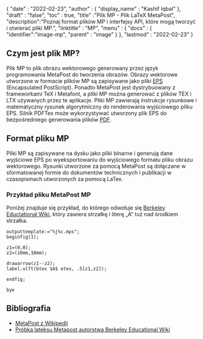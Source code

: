 {
  "date" : "2022-02-23",
  "author" : {
    "display_name" : "Kashif Iqbal"
},
  "draft" : "false",
  "toc" : true,
  "title" :"Plik MP - Plik LaTeX MetaPost",
  "description":"Poznaj format plików MP i interfejsy API, które mogą tworzyć i otwierać pliki MP.",
  "linktitle" : "MP",
  "menu" : {
    "docs" : {
      "identifier":"image-mp",
      "parent" : "image"
}
},
  "lastmod" : "2022-02-23"
}

## Czym jest plik MP?

Plik MP to plik obrazu wektorowego generowany przez język programowania MetaPost do tworzenia obrazów. Obrazy wektorowe utworzone w formacie plików MP są zapisywane jako pliki [EPS](/pl/page-description-language/eps/) (Encapsulated PostScript). Ponadto MetaPost jest dystrybuowany z frameworkami TeX i Metafont, a pliki MP można generować z plików TEX i LTX używanych przez te aplikacje. Pliki MP zawierają instrukcje rysunkowe i matematyczny rysunek algorytmiczny do renderowania wyjściowego pliku EPS. Silnik PDFTex może wykorzystywać utworzony plik EPS do bezpośredniego generowania plików [PDF](/pl/pdf/).

## Format pliku MP

Pliki MP są zapisywane na dysku jako pliki binarne i generują dane wyjściowe EPS po wyeksportowaniu do wyjściowego formatu pliku obrazu wektorowego. Rysunki utworzone za pomocą MetaPost są dołączane w sformatowanej formie do dokumentów technicznych i publikacji w czasopismach utworzonych za pomocą LaTex.

### Przykład pliku MetaPost MP

Poniżej znajduje się przykład, do którego odwołuje się [Berkeley Eductational Wiki](https://math.berkeley.edu/computing/wiki/index.php/Latex_sample_metapost), który zawiera strzałkę i literę „A” tuż nad środkiem strzałka.

```
outputtemplate:="%j%c.mps";
beginfig(1);

z1=(0,0);
z2=(10mm,10mm);

drawarrow(z1--z2);
label.ulft(btex $A$ etex, .5[z1,z2]);

endfig;

bye
```
## Bibliografia ##

* [MetaPost z Wikipedii](https://en.wikipedia.org/wiki/MetaPost)
* [Próbka lateksu Metapost autorstwa Berkeley Educational Wiki](https://math.berkeley.edu/computing/wiki/index.php/Latex_sample_metapost)


